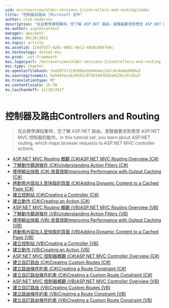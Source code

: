```yaml
---
uid: mvc/overview/older-versions-1/controllers-and-routing/index
title: "控制器及路由 |Microsoft 文件"
author: rick-anderson
description: "在此教學課程集時，您了解 ASP.NET 路由，瀏覽器要求對應至 ASP.NET MVC 控制器的動作。"
ms.author: aspnetcontent
manager: wpickett
ms.date: 09/28/2011
ms.topic: article
ms.assetid: 124df537-428c-4861-b6c2-4830c094fe0c
ms.technology: dotnet-mvc
ms.prod: .net-framework
msc.legacyurl: /mvc/overview/older-versions-1/controllers-and-routing
msc.type: chapter
ms.openlocfilehash: fe42077c119599bd169464ec2a7cdc4a0dd008a3
ms.sourcegitcommit: 9a9483aceb34591c97451997036a9120c3fe2baf
ms.translationtype: MT
ms.contentlocale: zh-TW
ms.lasthandoff: 11/10/2017
---
```

<a name="controllers-and-routing"></a><span data-ttu-id="7be2e-103">控制器及路由</span><span class="sxs-lookup"><span data-stu-id="7be2e-103">Controllers and Routing</span></span>
====================
> <span data-ttu-id="7be2e-104">在此教學課程集時，您了解 ASP.NET 路由，瀏覽器要求對應至 ASP.NET MVC 控制器的動作。</span><span class="sxs-lookup"><span data-stu-id="7be2e-104">In this tutorial set, you learn about ASP.NET routing, which maps browser requests to ASP.NET MVC controller actions.</span></span>


- [<span data-ttu-id="7be2e-105">ASP.NET MVC Routing 概觀 (C#)</span><span class="sxs-lookup"><span data-stu-id="7be2e-105">ASP.NET MVC Routing Overview (C#)</span></span>](asp-net-mvc-routing-overview-cs.md)
- [<span data-ttu-id="7be2e-106">了解動作篩選條件 (C#)</span><span class="sxs-lookup"><span data-stu-id="7be2e-106">Understanding Action Filters (C#)</span></span>](understanding-action-filters-cs.md)
- [<span data-ttu-id="7be2e-107">使用輸出快取 (C#) 改善效能</span><span class="sxs-lookup"><span data-stu-id="7be2e-107">Improving Performance with Output Caching (C#)</span></span>](improving-performance-with-output-caching-cs.md)
- [<span data-ttu-id="7be2e-108">將動態內容加入至快取的頁面 (C#)</span><span class="sxs-lookup"><span data-stu-id="7be2e-108">Adding Dynamic Content to a Cached Page (C#)</span></span>](adding-dynamic-content-to-a-cached-page-cs.md)
- [<span data-ttu-id="7be2e-109">建立控制站 (C#)</span><span class="sxs-lookup"><span data-stu-id="7be2e-109">Creating a Controller (C#)</span></span>](creating-a-controller-cs.md)
- [<span data-ttu-id="7be2e-110">建立動作 (C#)</span><span class="sxs-lookup"><span data-stu-id="7be2e-110">Creating an Action (C#)</span></span>](creating-an-action-cs.md)
- [<span data-ttu-id="7be2e-111">ASP.NET MVC Routing 概觀 (VB)</span><span class="sxs-lookup"><span data-stu-id="7be2e-111">ASP.NET MVC Routing Overview (VB)</span></span>](asp-net-mvc-routing-overview-vb.md)
- [<span data-ttu-id="7be2e-112">了解動作篩選條件 (VB)</span><span class="sxs-lookup"><span data-stu-id="7be2e-112">Understanding Action Filters (VB)</span></span>](understanding-action-filters-vb.md)
- [<span data-ttu-id="7be2e-113">使用輸出快取 (VB) 改善效能</span><span class="sxs-lookup"><span data-stu-id="7be2e-113">Improving Performance with Output Caching (VB)</span></span>](improving-performance-with-output-caching-vb.md)
- [<span data-ttu-id="7be2e-114">將動態內容加入至快取的頁面 (VB)</span><span class="sxs-lookup"><span data-stu-id="7be2e-114">Adding Dynamic Content to a Cached Page (VB)</span></span>](adding-dynamic-content-to-a-cached-page-vb.md)
- [<span data-ttu-id="7be2e-115">建立控制站 (VB)</span><span class="sxs-lookup"><span data-stu-id="7be2e-115">Creating a Controller (VB)</span></span>](creating-a-controller-vb.md)
- [<span data-ttu-id="7be2e-116">建立動作 (VB)</span><span class="sxs-lookup"><span data-stu-id="7be2e-116">Creating an Action (VB)</span></span>](creating-an-action-vb.md)
- [<span data-ttu-id="7be2e-117">ASP.NET MVC 控制器概觀 (C#)</span><span class="sxs-lookup"><span data-stu-id="7be2e-117">ASP.NET MVC Controller Overview (C#)</span></span>](aspnet-mvc-controllers-overview-cs.md)
- [<span data-ttu-id="7be2e-118">建立自訂路由 (C#)</span><span class="sxs-lookup"><span data-stu-id="7be2e-118">Creating Custom Routes (C#)</span></span>](creating-custom-routes-cs.md)
- [<span data-ttu-id="7be2e-119">建立路由條件約束 (C#)</span><span class="sxs-lookup"><span data-stu-id="7be2e-119">Creating a Route Constraint (C#)</span></span>](creating-a-route-constraint-cs.md)
- [<span data-ttu-id="7be2e-120">建立自訂路由條件約束 (C#)</span><span class="sxs-lookup"><span data-stu-id="7be2e-120">Creating a Custom Route Constraint (C#)</span></span>](creating-a-custom-route-constraint-cs.md)
- [<span data-ttu-id="7be2e-121">ASP.NET MVC 控制器概觀 (VB)</span><span class="sxs-lookup"><span data-stu-id="7be2e-121">ASP.NET MVC Controller Overview (VB)</span></span>](asp-net-mvc-controller-overview-vb.md)
- [<span data-ttu-id="7be2e-122">建立自訂路由 (VB)</span><span class="sxs-lookup"><span data-stu-id="7be2e-122">Creating Custom Routes (VB)</span></span>](creating-custom-routes-vb.md)
- [<span data-ttu-id="7be2e-123">建立路由條件約束 (VB)</span><span class="sxs-lookup"><span data-stu-id="7be2e-123">Creating a Route Constraint (VB)</span></span>](creating-a-route-constraint-vb.md)
- [<span data-ttu-id="7be2e-124">建立自訂路由條件約束 (VB)</span><span class="sxs-lookup"><span data-stu-id="7be2e-124">Creating a Custom Route Constraint (VB)</span></span>](creating-a-custom-route-constraint-vb.md)
